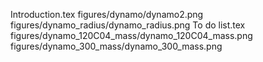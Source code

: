 Introduction.tex
figures/dynamo/dynamo2.png
figures/dynamo_radius/dynamo_radius.png
To do list.tex
figures/dynamo_120C04_mass/dynamo_120C04_mass.png
figures/dynamo_300_mass/dynamo_300_mass.png
